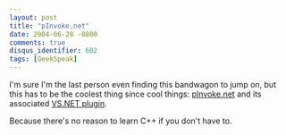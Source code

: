 ```yaml
---
layout: post
title: "pInvoke.net"
date: 2004-06-28 -0800
comments: true
disqus_identifier: 602
tags: [GeekSpeak]
---
```

I'm sure I'm the last person even finding this bandwagon to jump on, but
this has to be the coolest thing since cool things:
[pInvoke.net](http://www.pinvoke.net/) and its associated [VS.NET
plugin](http://www.gotdotnet.com/Community/UserSamples/Details.aspx?SampleGuid=75122f62-5459-4364-b9ba-7b5e6a4754fe).
 
 Because there's no reason to learn C++ if you don't have to.
